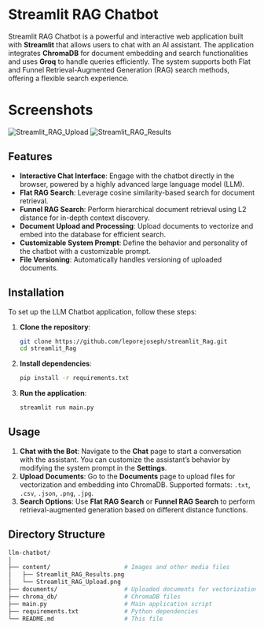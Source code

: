 # Streamlit RAG Chatbot
Streamlit RAG Chatbot is a powerful and interactive web application built with **Streamlit** that allows users to chat with an AI assistant. The application integrates **ChromaDB** for document embedding and search functionalities and uses **Groq** to handle queries efficiently. The system supports both Flat and Funnel Retrieval-Augmented Generation (RAG) search methods, offering a flexible search experience.

# Screenshots
![Streamlit_RAG_Upload](https://github.com/user-attachments/assets/a29f1e71-3737-4a44-a26e-aa512af57a4e)
![Streamlit_RAG_Results](https://github.com/user-attachments/assets/8478f625-8f3f-4ce4-95e5-39df37602867)


## Features

- **Interactive Chat Interface**: Engage with the chatbot directly in the browser, powered by a highly advanced large language model (LLM).
- **Flat RAG Search**: Leverage cosine similarity-based search for document retrieval.
- **Funnel RAG Search**: Perform hierarchical document retrieval using L2 distance for in-depth context discovery.
- **Document Upload and Processing**: Upload documents to vectorize and embed into the database for efficient search.
- **Customizable System Prompt**: Define the behavior and personality of the chatbot with a customizable prompt.
- **File Versioning**: Automatically handles versioning of uploaded documents.

## Installation

To set up the LLM Chatbot application, follow these steps:

1. **Clone the repository**:
    ```sh
    git clone https://github.com/leporejoseph/streamlit_Rag.git
    cd streamlit_Rag
    ```

2. **Install dependencies**:
    ```sh
    pip install -r requirements.txt
    ```

3. **Run the application**:
    ```sh
    streamlit run main.py
    ```

## Usage

1. **Chat with the Bot**: Navigate to the **Chat** page to start a conversation with the assistant. You can customize the assistant’s behavior by modifying the system prompt in the **Settings**.
2. **Upload Documents**: Go to the **Documents** page to upload files for vectorization and embedding into ChromaDB. Supported formats: `.txt`, `.csv`, `.json`, `.png`, `.jpg`.
3. **Search Options**: Use **Flat RAG Search** or **Funnel RAG Search** to perform retrieval-augmented generation based on different distance functions.

## Directory Structure

```sh
llm-chatbot/
│
├── content/                     # Images and other media files
│   ├── Streamlit_RAG_Results.png
│   └── Streamlit_RAG_Upload.png
├── documents/                   # Uploaded documents for vectorization
├── chroma_db/                   # ChromaDB files
├── main.py                      # Main application script
├── requirements.txt             # Python dependencies
└── README.md                    # This file
